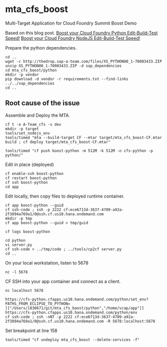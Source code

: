 # mta_cfs_boost
Multi-Target Application for Cloud Foundry Summit Boost Demo

Based on this blog post.
[Boost your Cloud Foundry Python Edit-Build-Test Speed!](https://blogs.sap.com/2018/11/05/boost-your-cloud-foundry-python-edit-build-test-speed/)
[Boost your Cloud Foundry NodeJS Edit-Build-Test Speed!](https://blogs.sap.com/2018/02/20/boost-your-cloudfoundry-nodejs-edit-build-test-speed/)


Prepare the python dependencies.
```
cd ..
wget -c http://thedrop.sap-a-team.com/files/XS_PYTHON00_1-70003433.ZIP
unzip XS_PYTHON00_1-70003433.ZIP -d sap_dependencies
cd mta_cfs_boost/python
mkdir -p vendor
pip download -d vendor -r requirements.txt --find-links ../../sap_dependencies
cd ..
```
## Root cause of the issue

Assemble and Deploy the MTA.
```
cf t -o A-Team_cfs -s dev
mkdir -p target
tools/set_nodejs_env
tools/timed "mta --build-target CF --mtar target/mta_cfs_boost-CF.mtar build ; cf deploy target/mta_cfs_boost-CF.mtar"
```

```
tools/timed "cf push boost-python -m 512M -k 512M -n cfs-python -p python/"
```

Edit in place (deployed)
```
cf enable-ssh boost-python
cf restart boost-python
cf ssh boost-python
cd app
```

Edit locally, then copy files to deployed runtime container.
```
cf app boost-python --guid
cf ssh-code ; ssh -p 2222 cf:ece6713d-3637-4709-a92a-2f3894a769a1/0@ssh.cf.us10.hana.ondemand.com
mkdir -p tmp
cf app boost-python --guid > tmp/guid

cf logs boost-python

cd python
vi server.py
cf ssh-code > ../tmp/code ; ../tools/cp2cf server.py
cd ..
```
On your local workstation, listen to 5678
```
nc -l 5678
```
CF SSH into your app container and connect as a client.
```
nc localhost 5678
```


```
https://cfs-python.cfapps.us10.hana.ondemand.com/python/set_env?PATHS_FROM_ECLIPSE_TO_PYTHON=[["/Users/i830671/git/mta_cfs_boost/python","/home/vcap/app"]]
https://cfs-python.cfapps.us10.hana.ondemand.com/python/env
cf ssh-code ; ssh -nNT -p 2222 cf:ece6713d-3637-4709-a92a-2f3894a769a1/0@ssh.cf.us10.hana.ondemand.com -R 5678:localhost:5678
```

Set breakpoint at line 158

```
tools/timed "cf undeploy mta_cfs_boost --delete-services -f"
```
